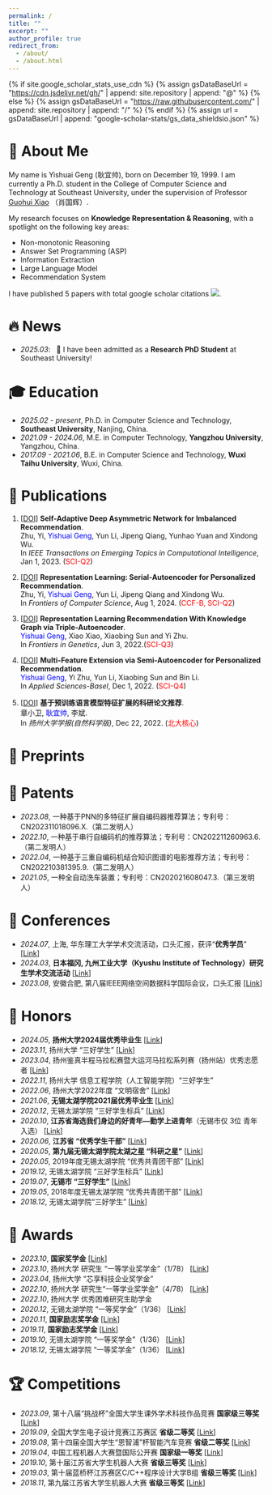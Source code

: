 ```yaml
---
permalink: /
title: ""
excerpt: ""
author_profile: true
redirect_from: 
  - /about/
  - /about.html
---
```


{% if site.google_scholar_stats_use_cdn %}
{% assign gsDataBaseUrl = "https://cdn.jsdelivr.net/gh/" | append: site.repository | append: "@" %}
{% else %}
{% assign gsDataBaseUrl = "https://raw.githubusercontent.com/" | append: site.repository | append: "/" %}
{% endif %}
{% assign url = gsDataBaseUrl | append: "google-scholar-stats/gs_data_shieldsio.json" %}

<span class='anchor' id='about-me'></span>



# 👀 About Me

My name is Yishuai Geng (耿宜帅), born on December 19, 1999. I am currently a Ph.D. student in the College of Computer Science and Technology at Southeast University, under the supervision of Professor [Guohui Xiao](https://www.ghxiao.org/) （肖国辉）.

My research focuses on **Knowledge Representation & Reasoning**, with a spotlight on the following key areas: 

- Non-monotonic Reasoning
- Answer Set Programming (ASP)
- Information Extraction
- Large Language Model 
- Recommendation System

I have published 5 papers with total google scholar citations  <a href='https://scholar.google.com/citations?user=hpVroWYAAAAJ'><img src="https://img.shields.io/endpoint?url={{ url | url_encode }}&logo=Google%20Scholar&labelColor=f6f6f6&color=9cf&style=flat&label=citations"></a>.

# 🔥 News
- *2025.03*: &nbsp; 🎉 I have been admitted as a **Research PhD Student** at Southeast University!


# 🎓 Education
- *2025.02 - present*, Ph.D. in Computer Science and Technology, **Southeast University**, Nanjing, China.
- *2021.09 - 2024.06*, M.E. in Computer Technology, **Yangzhou University**, Yangzhou, China.
- *2017.09 - 2021.06*, B.E. in Computer Science and Technology, **Wuxi Taihu University**, Wuxi, China.


# 📰 Publications
<!-- <div class='paper-box'><div class='paper-box-image'><div><div class="badge">CVPR 2016</div><img src='images/500x300.png' alt="sym" width="100%"></div></div>
<div class='paper-box-text' markdown="1"> -->

<!-- (__IF2024: 6.5__, <span style="color:red">CCF-A</span>) -->
 <!-- [[DOI](https://doi.org/10.1109/TSE.2024.3440503)]-->
	
1.  [[DOI](https://doi.org/10.1109/TETCI.2023.3300740)] **Self-Adaptive Deep Asymmetric Network for Imbalanced Recommendation**.  
    Zhu, Yi, <span style="color:blue">Yishuai Geng</span>, Yun Li, Jipeng Qiang, Yunhao Yuan and Xindong Wu.   
    In *IEEE Transactions on Emerging Topics in Computational Intelligence*, Jan 1, 2023. (<span style="color:red">SCI-Q2</span>)   


2.  [[DOI](https://doi.org/10.1007/s11704-023-2441-1)] **Representation Learning: Serial-Autoencoder for Personalized Recommendation**.  
    Zhu, Yi, <span style="color:blue">Yishuai Geng</span>, Yun Li, Jipeng Qiang and Xindong Wu.   
    In *Frontiers of Computer Science*, Aug 1, 2024. (<span style="color:red">CCF-B, SCI-Q2</span>)   


3.  [[DOI](https://doi.org/10.3389/fgene.2022.891265)] **Representation Learning Recommendation With Knowledge Graph via Triple-Autoencoder**.  
    <span style="color:blue">Yishuai Geng</span>, Xiao Xiao, Xiaobing Sun and Yi Zhu.   
    In *Frontiers in Genetics*, Jun 3, 2022.(<span style="color:red">SCI-Q3</span>)    


4.  [[DOI](https://doi.org/10.3390/app122312408)] **Multi-Feature Extension via Semi-Autoencoder for Personalized Recommendation**.  
    <span style="color:blue">Yishuai Geng</span>, Yi Zhu, Yun Li, Xiaobing Sun and Bin Li.    
    In *Applied Sciences-Basel*, Dec 1, 2022. (<span style="color:red">SCI-Q4</span>)       


5.  [[DOI](https://doi.org/10.19411/j.1007-824x.2022.06.011)] **基于预训练语言模型特征扩展的科研论文推荐**.   
    章小卫, <span style="color:blue">耿宜帅</span>, 李斌.  
    In *扬州大学学报(自然科学版)*, Dec 22, 2022. (<span style="color:red">北大核心</span>)     


# 📝 Preprints



# 📜 Patents
- *2023.08*, 一种基于PNN的多特征扩展自编码器推荐算法；专利号：CN202311018096.X.（第二发明人）
- *2022.10*, 一种基于串行自编码机的推荐算法；专利号：CN202211260963.6.（第二发明人）
- *2022.04*, 一种基于三重自编码机结合知识图谱的电影推荐方法；专利号：CN202210381395.9.（第二发明人）
- *2021.05*, 一种全自动洗车装置；专利号：CN202021608047.3.（第三发明人）

<!--
# ©️ Copyrights

- *2023.04*, 基于自动编码器多特征扩展的电影推荐系统；登记号：2023SR0499101.
- *2023.02*, 基于Java的智慧旅游推荐系统；登记号：2023SR0869194.
- *2022.07*, 基于串行自编码机的电影推荐系统；登记号：2022SR093448.
- *2022.05*, 基于三重自编码机结合知识图谱特征拓展的电影推荐系统；登记号：2022SR0567030.
-->

<!--

# 🔍 Services

## Journal Reviewing

## Conference Activities
-->

# 🎤 Conferences
- *2024.07*, 上海, 华东理工大学学术交流活动，口头汇报，获评“**优秀学员**” [[Link](./images/Conferences/优秀学员.jpg)]
- *2024.03*, **日本福冈, 九州工业大学（Kyushu Institute of Technology）研究生学术交流活动** [[Link](./images/Conferences/九工大交流.jpg)]
- *2023.08*, 安徽合肥, 第八届IEEE网络空间数据科学国际会议，口头汇报 [[Link](./images/Conferences/8thIEEE_DSC.jpg)]

	
# 🏅 Honors
- *2024.05*, **扬州大学2024届优秀毕业生** [[Link](./images/Honors/扬州大学优秀毕业生.jpg)]
- *2023.11*, 扬州大学 “三好学生” [[Link](./images/Honors/2022-2023扬州大学三好学生.jpg)]
- *2023.04*, 扬州鉴真半程马拉松赛暨大运河马拉松系列赛（扬州站）优秀志愿者 [[Link](./images/Honors/扬马优秀志愿者.jpg)]
- *2022.11*, 扬州大学 信息工程学院（人工智能学院）“三好学生” 
- *2022.06*, 扬州大学2022年度 “文明宿舍” [[Link](./images/Honors/扬州大学优秀毕业生.jpg)]
- *2021.06*, **无锡太湖学院2021届优秀毕业生** [[Link](./images/Honors/无锡太湖学院优秀毕业生.jpg)]
- *2020.12*, 无锡太湖学院 “三好学生标兵” [[Link](./images/Honors/2019-2020学年“校三好学生标兵”.jpg)]
- *2020.10*, **江苏省海选我们身边的好青年—勤学上进青年**（无锡市仅 3位 青年入选） [[Link](https://mp.weixin.qq.com/s?__biz=MjM5NDgxMzcxMQ==&mid=2649990108&idx=1&sn=263ea035c552cd4a57a485afc5d7d7d2&chksm=be8501bc89f288aa15a7a406abbe281a497033c1fe7b4f5b3a7595f202935b57b13f3d813bf4&scene=27&poc_token=HJre82ej5LNgQv9KzxXijHNdJokU2hDEqoh4nGAH)]
- *2020.06*, **江苏省 “优秀学生干部”** [[Link](./images/Honors/2019-2020年度江苏省优秀学生干部.jpg)]
- *2020.05*, **第九届无锡太湖学院太湖之星 “科研之星”** [[Link](https://baijiahao.baidu.com/s?id=1668006417178699913&wfr=spider&for=pc)]
- *2020.05*, 2019年度无锡太湖学院 “优秀共青团干部” [[Link](./images/Honors/2019年无锡太学院“优秀学生干部”.jpg)]
- *2019.12*, 无锡太湖学院 “三好学生标兵” [[Link](./images/Honors/2018-2019学年“校三好学生标兵”.jpg)]
- *2019.07*, **无锡市 “三好学生”** [[Link](./images/Honors/2019年无锡市三好学生.jpg)]
- *2019.05*, 2018年度无锡太湖学院 “优秀共青团干部” [[Link](./images/Honors/2018年度无锡太湖学院“优秀共青团”.jpg)]
- *2018.12*, 无锡太湖学院“三好学生” [[Link](./images/Honors/2017-2018学年“校三好学生”.jpg)]


# 🥇 Awards
- *2023.10*, **国家奖学金** [[Link](./images/Awards/2023年硕士研究生国家奖学金证书.jpg)]
- *2023.10*, 扬州大学 研究生 “一等学业奖学金”（1/78） [[Link](./images/Awards/2022-2023研究生学业一等奖学金.png)]
- *2023.04*, 扬州大学 “芯享科技企业奖学金” 
- *2022.10*, 扬州大学 研究生“一等学业奖学金”（4/78） [[Link](./images/Awards/2021-2022研究生学业一等奖学金.jpg)]
- *2022.10*, 扬州大学 优秀困难研究生助学金 
- *2020.12*, 无锡太湖学院 “一等奖学金”（1/36） [[Link](./images/Awards/2019-2020学年校综合奖学金一等奖.jpg)]
- *2020.11*, **国家励志奖学金** [[Link](./images/Awards/2019-2020学年国家励志奖学金.jpg)]
- *2019.11*, **国家励志奖学金** [[Link](./images/Awards/2018-2019学年国家励志奖学金.jpg)]
- *2019.10*, 无锡太湖学院 “一等奖学金”（1/36） [[Link](./images/Awards/2018-2019学年校综合奖学金一等奖.jpg)]
- *2018.12*, 无锡太湖学院 “一等奖学金”（1/36） [[Link](./images/Awards/2017-2018学年校综合奖学金一等奖.jpg)]


# 🏆 Competitions
- *2023.09*, 第十八届“挑战杯”全国大学生课外学术科技作品竞赛  **国家级三等奖** [[Link](./images/Competitions/第十八届“挑战杯”竞赛“揭榜挂帅”专项赛全国三等奖.jpg)]
- *2019.09*, 全国大学生电子设计竞赛江苏赛区 **省级二等奖** [[Link](./images/Competitions/2019年全国大学生电子设计竞赛江苏赛区二等奖.jpg)]
- *2019.08*, 第十四届全国大学生“恩智浦”杯智能汽车竞赛 **省级二等奖** [[Link](./images/Competitions/第十四届全国大学生“恩智浦”杯智能汽车竞赛二等奖.jpg)]
- *2019.04*, 中国工程机器人大赛暨国际公开赛 **国家级一等奖** [[Link](./images/Competitions/2019年中国工程机器人大赛暨国际公开赛一等奖.jpg)]
- *2019.10*, 第十届江苏省大学生机器人大赛 **省级三等奖** [[Link](./images/Competitions/第十届江苏省大学生机器人大赛三等奖.jpg)]
- *2019.03*, 第十届蓝桥杯江苏赛区C/C++程序设计大学B组 **省级三等奖** [[Link](./images/Competitions/第十届蓝桥杯江苏赛区CC++大学B组三等奖.jpg)]
- *2018.11*, 第九届江苏省大学生机器人大赛 **省级三等奖** [[Link](./images/Competitions/第九届江苏省大学生机器人大赛三等奖.jpg)]
